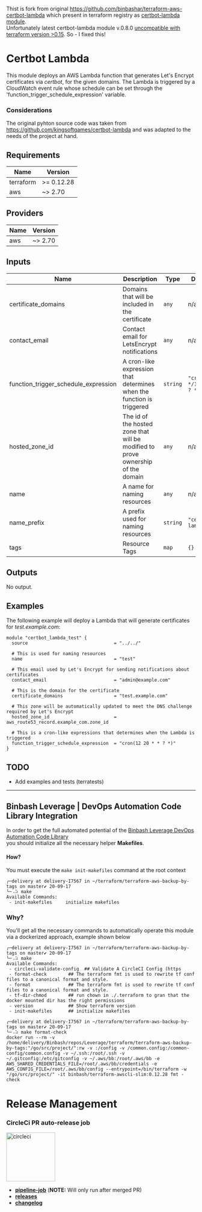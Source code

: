Thist is fork from original https://github.com/binbashar/terraform-aws-certbot-lambda which present in terraform registry as [certbot-lambda module](https://registry.terraform.io/modules/binbashar/certbot-lambda/aws/latest). \
Unfortunately latest  certbot-lambda module v.0.8.0 [uncompatible with terraform version >0.15](https://github.com/binbashar/terraform-aws-certbot-lambda/issues/5). So - I fixed this! 

# Certbot Lambda

This module deploys an AWS Lambda function that generates Let's Encrypt certificates via *certbot*, for the given domains.
The Lambda is triggered by a CloudWatch event rule whose schedule can be set through the 'function_trigger_schedule_expression' variable.

### Considerations
The original pyhton source code was taken from https://github.com/kingsoftgames/certbot-lambda and
was adapted to the needs of the project at hand.

<!-- BEGINNING OF PRE-COMMIT-TERRAFORM DOCS HOOK -->
## Requirements

| Name | Version |
|------|---------|
| terraform | >= 0.12.28 |
| aws | ~> 2.70 |

## Providers

| Name | Version |
|------|---------|
| aws | ~> 2.70 |

## Inputs

| Name | Description | Type | Default | Required |
|------|-------------|------|---------|:--------:|
| certificate\_domains | Domains that will be included in the certificate | `any` | n/a | yes |
| contact\_email | Contact email for LetsEncrypt notifications | `any` | n/a | yes |
| function\_trigger\_schedule\_expression | A cron-like expression that determines when the function is triggered | `string` | `"cron(0 */12 * * ? *)"` | no |
| hosted\_zone\_id | The id of the hosted zone that will be modified to prove ownership of the domain | `any` | n/a | yes |
| name | A name for naming resources | `any` | n/a | yes |
| name\_prefix | A prefix used for naming resources | `string` | `"certbot-lambda"` | no |
| tags | Resource Tags | `map` | `{}` | no |

## Outputs

No output.

<!-- END OF PRE-COMMIT-TERRAFORM DOCS HOOK -->

## Examples
The following example will deploy a Lambda that will generate certificates for *test.example.com*:
```
module "certbot_lambda_test" {
  source                                = "../../"

  # This is used for naming resources
  name                                  = "test"

  # This email used by Let's Encrypt for sending notifications about certificates
  contact_email                         = "admin@example.com"

  # This is the domain for the certificate
  certificate_domains                   = "test.example.com"

  # This zone will be automatically updated to meet the DNS challenge required by Let's Encrypt
  hosted_zone_id                        = aws_route53_record.example_com.zone_id

  # This is a cron-like expressions that determines when the Lambda is triggered
  function_trigger_schedule_expression  = "cron(12 20 * * ? *)"
}
```

## TODO
- Add examples and tests (terratests)

---

## Binbash Leverage | DevOps Automation Code Library Integration

In order to get the full automated potential of the
[Binbash Leverage DevOps Automation Code Library](https://leverage.binbash.com.ar/how-it-works/code-library/code-library/)  
you should initialize all the necessary helper **Makefiles**.

#### How?
You must execute the `make init-makefiles` command  at the root context

```shell
╭─delivery at delivery-I7567 in ~/terraform/terraform-aws-backup-by-tags on master✔ 20-09-17
╰─⠠⠵ make
Available Commands:
 - init-makefiles     initialize makefiles

```

### Why?
You'll get all the necessary commands to automatically operate this module via a dockerized approach,
example shown below

```shell
╭─delivery at delivery-I7567 in ~/terraform/terraform-aws-backup-by-tags on master✔ 20-09-17
╰─⠠⠵ make
Available Commands:
 - circleci-validate-config  ## Validate A CircleCI Config (https
 - format-check        ## The terraform fmt is used to rewrite tf conf files to a canonical format and style.
 - format              ## The terraform fmt is used to rewrite tf conf files to a canonical format and style.
 - tf-dir-chmod        ## run chown in ./.terraform to gran that the docker mounted dir has the right permissions
 - version             ## Show terraform version
 - init-makefiles      ## initialize makefiles
```

```shell
╭─delivery at delivery-I7567 in ~/terraform/terraform-aws-backup-by-tags on master✔ 20-09-17
╰─⠠⠵ make format-check
docker run --rm -v /home/delivery/Binbash/repos/Leverage/terraform/terraform-aws-backup-by-tags:"/go/src/project/":rw -v :/config -v /common.config:/common-config/common.config -v ~/.ssh:/root/.ssh -v ~/.gitconfig:/etc/gitconfig -v ~/.aws/bb:/root/.aws/bb -e AWS_SHARED_CREDENTIALS_FILE=/root/.aws/bb/credentials -e AWS_CONFIG_FILE=/root/.aws/bb/config --entrypoint=/bin/terraform -w "/go/src/project/" -it binbash/terraform-awscli-slim:0.12.28 fmt -check
```

# Release Management
### CircleCi PR auto-release job

<div align="left">
  <img src="https://raw.githubusercontent.com/binbashar/terraform-aws-certbot-lambda/master/figures/circleci-logo.png"
   alt="circleci" width="130"/>
</div>

- [**pipeline-job**](https://circleci.com/gh/binbashar/terraform-aws-certbot-lambda) (**NOTE:** Will only run after merged PR)
- [**releases**](https://github.com/binbashar/terraform-aws-certbot-lambda/releases)
- [**changelog**](https://github.com/binbashar/terraform-aws-certbot-lambda/blob/master/CHANGELOG.md)
